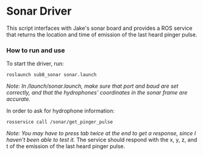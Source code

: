 # Sonar Driver

This script interfaces with Jake's sonar board and provides a ROS service that returns the location and time of emission of the last heard pinger pulse.

### How to run and use
To start the driver, run:

    roslaunch sub8_sonar sonar.launch

*Note: In /launch/sonar.launch, make sure that port and baud are set correctly, and that the hydrophones' coordinates in the sonar frame are accurate.*

In order to ask for hydrophone information:

    rosservice call /sonar/get_pinger_pulse

*Note: You may have to press tab twice at the end to get a response, since I haven't been able to test it.*
The service should respond with the x, y, z, and t of the emission of the last heard pinger pulse.
